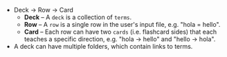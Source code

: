 - Deck → Row → Card
  - **Deck** – A `deck` is a collection of `terms`.
  - **Row** – A `row` is a single row in the user's input file, e.g. "hola = hello".
  - **Card** – Each row can have two `cards` (i.e. flashcard sides) that each teaches a specific direction, e.g. "hola → hello" and "hello → hola".
- A deck can have multiple folders, which contain links to terms.
